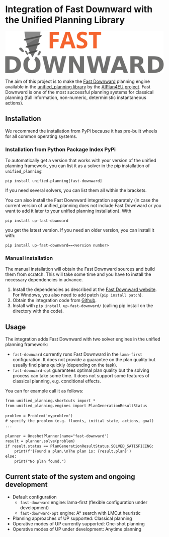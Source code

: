 # Integration of Fast Downward with the Unified Planning Library

![Fast Downward Logo](https://github.com/aibasel/downward/blob/main/misc/images/fast-downward.svg "Fast Downward Logo")

The aim of this project is to make the [Fast
Downward](https://www.fast-downward.org/) planning engine available in the
[unified_planning library](https://github.com/aiplan4eu/unified-planning) by
the [AIPlan4EU project](https://www.aiplan4eu-project.eu/). Fast Downward is
one of the most successful planning systems for classical planning (full
information, non-numeric, deterministic instantaneous actions).

## Installation

We recommend the installation from PyPi because it has pre-built wheels for all common operating systems.

### Installation from Python Package Index PyPi

To automatically get a version that works with your version of the unified planning framework, you can list it as a solver in the pip installation of ```unified_planning```:

```
pip install unified-planning[fast-downward]
```

If you need several solvers, you can list them all within the brackets.

You can also install the Fast Downward integration separately (in case the current version of unified_planning does not include Fast Downward or you want to add it later to your unified planning installation). With

```
pip install up-fast-downward
```

you get the latest version. If you need an older version, you can install it with:

```
pip install up-fast-downward==<version number>
```

### Manual installation

The manual installation will obtain the Fast Downward sources and build them from scratch. This will take some time and you have to install the necessary dependencies in advance.

1. Install the dependencies as described at the [Fast Downward website](https://www.fast-downward.org/ObtainingAndRunningFastDownward).
    For Windows, you also need to add patch (```pip install patch```).
1. Obtain the integration code from [Github](https://github.com/aiplan4eu/up-fast-downward).
1. Install with ```pip install up-fast-downward/``` (calling pip install on the directory with the code).

## Usage

The integration adds Fast Downward with two solver engines in the unified planning framework:

- ```fast-downward``` currently runs Fast Downward in the ```lama-first``` configuration. It does not provide a guarantee on the plan quality but usually find plans quickly (depending on the task).
- ```fast-downward-opt``` guarantees optimal plan quality but the solving process can take some time. It does not support some features of classical planning, e.g. conditional effects.

You can for example call it as follows:

```
from unified_planning.shortcuts import *
from unified_planning.engines import PlanGenerationResultStatus

problem = Problem('myproblem')
# specify the problem (e.g. fluents, initial state, actions, goal)
...

planner = OneshotPlanner(name="fast-downward")
result = planner.solve(problem)
if result.status == PlanGenerationResultStatus.SOLVED_SATISFICING:
    print(f'{Found a plan.\nThe plan is: {result.plan}')
else:
    print("No plan found.")
```

## Current state of the system and ongoing development

- Default configuration
    - ```fast-downward``` engine: lama-first (flexible configuration under development)
    - ```fast-downward-opt``` engine: A* search with LMCut heuristic
- Planning approaches of UP supported: Classical planning
- Operative modes of UP currently supported: One-shot planning
- Operative modes of UP under development: Anytime planning
